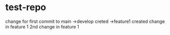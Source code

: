 # test-repo
change for first commit to main
->develop creted
->feature1 created
change in feature 1
2nd change in feature 1
